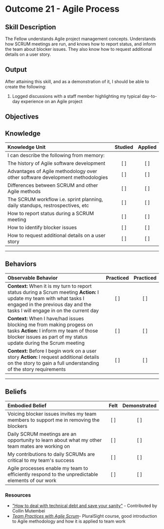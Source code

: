 # Outcome 21 - Agile Process

**Skill Description**
----------
The Fellow understands Agile project management concepts. Understands how SCRUM meetings are run, and knows how to report status, and inform the team about blocker issues.  They also know how to request additional details on a user story.

**Output**
----------
After attaining this skill, and as a demonstration of it, I should be able to create the following:

1. Logged discussions with a staff member highlighting my typical day-to-day experience on an Agile project


**Objectives**
----------
## **Knowledge**

| Knowledge Unit   |      Studied      | Applied |
|:-------------|:------------------:|:--------:|
| I can describe the following from memory: | | |
| The history of Agile software development | [ ] | [ ]  |
| Advantages of Agile methodology over other software development methodologies | [ ] | [ ]  |
| Differences between SCRUM and other Agile methods | [ ] | [ ]  |
| The SCRUM workflow i.e. sprint planning, daily standups, restrospectives, etc | [ ] | [ ]  |
| How to report status during a SCRUM meeting | [ ] | [ ]  |
| How to identify blocker issues | [ ] | [ ]  |
| How to request additional details on a user story | [ ] | [ ]  |



----------


## **Behaviors**

| Observable Behavior   |      Practiced      | Practiced |
|:-------------|:------------------:|:--------:|
| **Context:** When it is my turn to report status during a Scrum meeting **Action:** I update my team with what tasks I engaged in the previous day and the tasks I will engage in on the current day| [ ] | [ ]  |
| **Context:** When I have/had issues blocking me from making progess on tasks **Action:** I inform my team of those blocker issues as part of my status update during the Scrum meeting | [ ] | [ ]  |
| **Context:** Before I begin work on a user story **Action:** I request additional details on the story to gain a full understanding of the story requirements | [ ] | [ ]  |


----------


## **Beliefs**

| Embodied Belief   |      Felt      | Demonstrated |
|:-------------|:------------------:|:--------:|
| Voicing blocker issues invites my team members to support me in removing the blockers  | [ ] | [ ]  |
| Daily SCRUM meetings are an opportunity to learn about what my other team mates are working on   | [ ] | [ ]  |
| My contributions to daily SCRUMs are critical to my team's success   | [ ] | [ ]  |
| Agile processes enable my team to efficiently respond to the unpredictable elements of our work   | [ ] | [ ]  |

### Resources

- ["How to deal with technical debt and save your sanity"](https://medium.freecodecamp.org/tame-your-tech-debt-by-refactoring-more-often-fcc34dd24a33) - Contributed by Collin Mutembei
- [_Team Practices with Agile Scrum_](https://app.pluralsight.com/library/courses/agile-team-practice-fundamentals/table-of-contents)- PluralSight course, good introduction to Agile methodology and how it is applied to team work 
